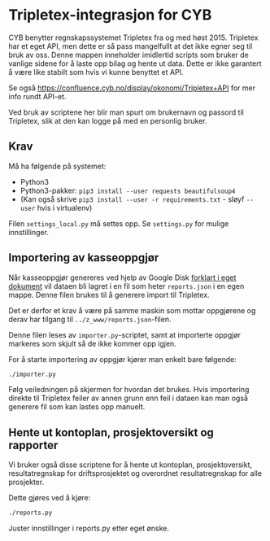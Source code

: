 # Tripletex-integrasjon for CYB
CYB benytter regnskapssystemet Tripletex fra og med høst 2015. Tripletex har et eget API,
men dette er så pass mangelfullt at det ikke egner seg til bruk av oss. Denne mappen inneholder imidlertid
scripts som bruker de vanlige sidene for å laste opp bilag og hente ut data. Dette er ikke
garantert å være like stabilt som hvis vi kunne benyttet et API.

Se også https://confluence.cyb.no/display/okonomi/Tripletex+API for mer info rundt API-et.

Ved bruk av scriptene her blir man spurt om brukernavn og passord til Tripletex, slik
at den kan logge på med en personlig bruker.

## Krav
Må ha følgende på systemet:
* Python3
* Python3-pakker: `pip3 install --user requests beautifulsoup4`
* (Kan også skrive `pip3 install --user -r requirements.txt` - sløyf `--user` hvis i virtualenv)

Filen `settings_local.py` må settes opp. Se `settings.py` for mulige innstillinger.

## Importering av kasseoppgjør
Når kasseoppgjør genereres ved hjelp av Google Disk [forklart i eget dokument](../z_www/)
vil dataen bli lagret i en fil som heter ```reports.json``` i en egen mappe. Denne filen
brukes til å generere import til Tripletex.

Det er derfor et krav å være på samme maskin som mottar oppgjørene og derav har tilgang
til ```../z_www/reports.json```-filen.

Denne filen leses av ```importer.py```-scriptet, samt at importerte oppgjør markeres som
skjult så de ikke kommer opp igjen.

For å starte importering av oppgjør kjører man enkelt bare følgende:

```bash
./importer.py
```

Følg veiledningen på skjermen for hvordan det brukes. Hvis importering direkte til Tripletex
feiler av annen grunn enn feil i dataen kan man også generere fil som kan lastes opp manuelt.

## Hente ut kontoplan, prosjektoversikt og rapporter
Vi bruker også disse scriptene for å hente ut kontoplan, prosjektoversikt, resultatregnskap for
driftsprosjektet og overordnet resultatregnskap for alle prosjekter.

Dette gjøres ved å kjøre:

```bash
./reports.py
```

Juster innstillinger i reports.py etter eget ønske.
